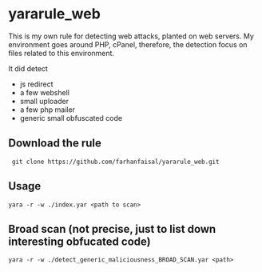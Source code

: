 # yararule_web

This is my own rule for detecting web attacks, planted on web servers. My environment goes around 
PHP, cPanel, therefore, the detection focus on files related to this environment. 

It did detect
- js redirect
- a few webshell
- small uploader
- a few php mailer
- generic small obfuscated code


## Download the rule

``` git clone https://github.com/farhanfaisal/yararule_web.git```

## Usage 

```yara -r -w ./index.yar <path to scan> ```

## Broad scan (not precise, just to list down interesting obfucated code)

```yara -r -w ./detect_generic_maliciousness_BROAD_SCAN.yar <path>```